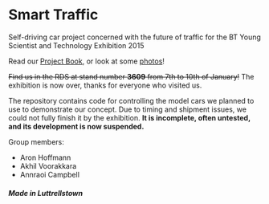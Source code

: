 Smart Traffic
=============

Self-driving car project concerned with the future of traffic for the BT Young Scientist and Technology Exhibition 2015

Read our [Project Book](https://github.com/thehoffmann/smart-traffic/raw/master/BTYSEProjectBook.pdf), or look at some [photos](photos)!

~~Find us in the RDS at stand number **3609** from 7th to 10th of January!~~  The exhibition is now over, thanks for everyone who visited us.

The repository contains code for controlling the model cars we planned to use to demonstrate our concept. Due to timing and shipment issues, we could not fully finish it by the exhibition. **It is incomplete, often untested, and its development is now suspended.**

Group members:
+ Aron Hoffmann
+ Akhil Voorakkara
+ Annraoi Campbell

##### Made in Luttrellstown
